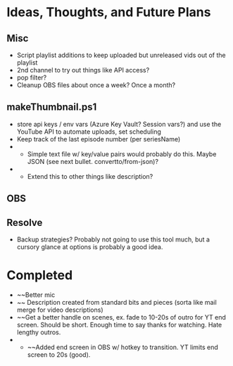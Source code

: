 # Ideas, Thoughts, and Future Plans

## Misc
- Script playlist additions to keep uploaded but unreleased vids out of the playlist
- 2nd channel to try out things like API access?
- pop filter?
- Cleanup OBS files about once a week? Once a month?

## makeThumbnail.ps1
- store api keys / env vars (Azure Key Vault? Session vars?) and use the YouTube API to automate uploads, set scheduling
- Keep track of the last episode number (per seriesName)
- - Simple text file w/ key/value pairs would probably do this. Maybe JSON (see next bullet. convertto/from-json)?
- - Extend this to other things like description?

## OBS

## Resolve
- Backup strategies? Probably not going to use this tool much, but a cursory glance at options is probably a good idea.

# Completed
- ~~Better mic
- ~~ Description created from standard bits and pieces (sorta like mail merge for video descriptions)
- ~~Get a better handle on scenes, ex. fade to 10-20s of outro for YT end screen. Should be short. Enough time to say thanks for watching. Hate lengthy outros.
- - ~~Added end screen in OBS w/ hotkey to transition. YT limits end screen to 20s (good).